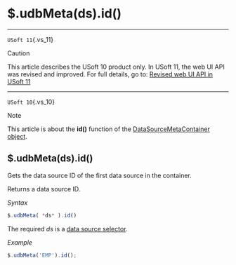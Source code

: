 # $.udbMeta(ds).id()



----

`USoft 11`{.vs_11}

> [!CAUTION]
> This article describes the USoft 10 product only.
> In USoft 11, the web UI API was revised and improved. For full details, go to:
> [Revised web UI API in USoft 11](/docs/Web%20and%20app%20UIs/UDB%20udb/Revised%20web%20UI%20API%20in%20USoft%2011.md)

----

`USoft 10`{.vs_10}

> [!NOTE]
> This article is about the **id()** function of the [DataSourceMetaContainer object](/docs/Web%20and%20app%20UIs/UDB%20DataSourceMetaContainer).

## **$.udbMeta(ds).id()**

Gets the data source ID of the first data source in the container.

Returns a data source ID.

*Syntax*

```js
$.udbMeta( *ds* ).id()
```

The required *ds* is a [data source selector](/docs/Web%20and%20app%20UIs/UDB%20DataSourceMetaContainer/UDB%20DataSourceMetaContainer%20object.md).

*Example*

```js
$.udbMeta('EMP').id();
```

 